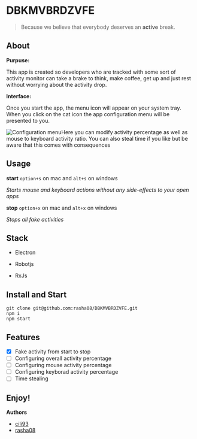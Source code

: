 
# DBKMVBRDZVFE

> Because we believe that everybody deserves an **active** break.

## About

**Purpuse:**

This app is created so developers who are tracked with some sort of activity monitor can take a brake to think, make coffee, get up and just rest without worrying about the activity drop.

**Interface:**

Once you start the app, the menu icon will appear on your system tray. When you click on the cat icon the app configuration menu will be presented to you.

![Configuration menu](https://res.cloudinary.com/dgq2ohvtq/image/upload/v1572193739/Screen_Shot_2019-10-27_at_5.10.46_PM_r0upya.png)Here you can modify activity percentage as well as mouse to keyboard activity ratio. You can also steal time if you like but be aware that this comes with consequences

## Usage

**start**  `option+s` on mac and `alt+s` on windows

*Starts mouse and keyboard actions without any side-effects to your open apps*

**stop**  `option+x` on mac and `alt+x` on windows

*Stops all fake activities*

## Stack

- Electron

- Robotjs

- RxJs



## Install and Start

    git clone git@github.com:rasha08/DBKMVBRDZVFE.git
    npm i
    npm start


## Features

 - [x] Fake activity from start to stop
 - [ ] Configuring overall activity percentage
 - [ ] Configuring mouse activity percentage
 - [ ] Configuring keyborad activity percentage
 - [ ] Time stealing

## Enjoy!

**Authors**
- [cili93]([https://github.com/cili93](https://github.com/cili93))
- [rasha08]([https://github.com/rasha08](https://github.com/rasha08))

